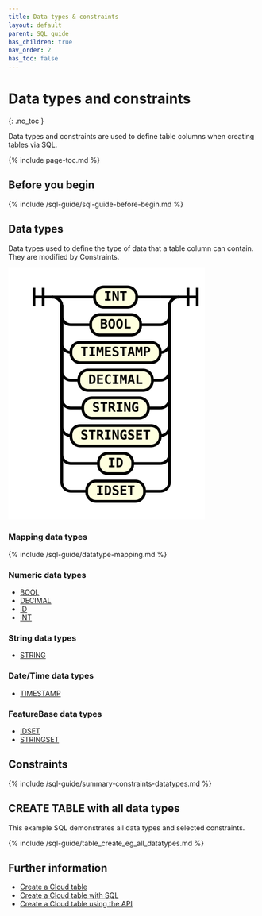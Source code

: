 ```yaml
---
title: Data types & constraints
layout: default
parent: SQL guide
has_children: true
nav_order: 2
has_toc: false
---
```


# Data types and constraints
{: .no_toc }

Data types and constraints are used to define table columns when creating tables via SQL.

{% include page-toc.md %}

## Before you begin

{% include /sql-guide/sql-guide-before-begin.md %}

## Data types

Data types used to define the type of data that a table column can contain. They are modified by Constraints.

![expr](/assets/images/sql-guide/type_name.svg)

### Mapping data types

{% include /sql-guide/datatype-mapping.md %}

### Numeric data types

* [BOOL](/docs/sql-guide/data-types/data-type-bool)
* [DECIMAL](/docs/sql-guide/data-types/data-type-decimal)
* [ID](/docs/sql-guide/data-types/data-type-id)
* [INT](/docs/sql-guide/data-types/data-type-int)

### String data types

* [STRING](/docs/sql-guide/data-types/data-type-string)

### Date/Time data types

* [TIMESTAMP](/docs/sql-guide/data-types/data-type-timestamp)

### FeatureBase data types

* [IDSET](/docs/sql-guide/data-types/data-type-idset)
* [STRINGSET](/docs/sql-guide/data-types/data-type-stringset)

## Constraints

{% include /sql-guide/summary-constraints-datatypes.md %}

## CREATE TABLE with all data types

This example SQL demonstrates all data types and selected constraints.

{% include /sql-guide/table_create_eg_all_datatypes.md %}

## Further information

* [Create a Cloud table](/docs/cloud/cloud-tables/cloud-table-create)
* [Create a Cloud table with SQL](/docs/sql-guide/statements/statement-table-create)
* [Create a Cloud table using the API](https://api-docs-featurebase-cloud.redoc.ly/latest#operation/createTable)
